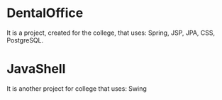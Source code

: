 # DentalOffice 

It is a project, created for the college, that uses: Spring, JSP, JPA, CSS, PostgreSQL. 

# JavaShell

It is another project for college that uses: Swing
